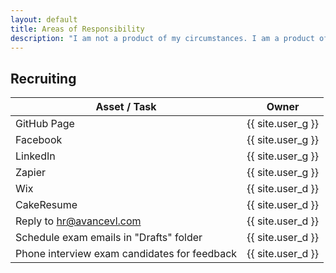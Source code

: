 ```yaml
---
layout: default
title: Areas of Responsibility
description: "I am not a product of my circumstances. I am a product of my decisions."
---
```


## Recruiting

| Asset / Task | Owner |
| --- | --- |
| GitHub Page | {{ site.user_g }} |
| Facebook | {{ site.user_g }} |
| LinkedIn | {{ site.user_g }} |
| Zapier | {{ site.user_g }} |
| Wix | {{ site.user_d }} |
| CakeResume | {{ site.user_d }} |
| Reply to hr@avancevl.com | {{ site.user_d }} |
| Schedule exam emails in "Drafts" folder | {{ site.user_d }} |
| Phone interview exam candidates for feedback | {{ site.user_d }} |